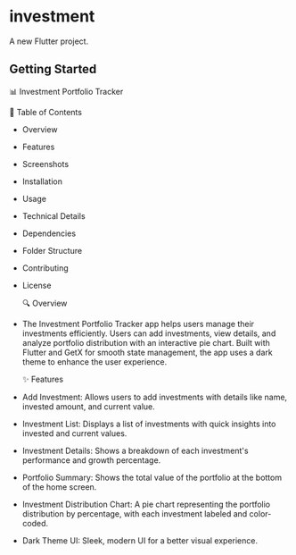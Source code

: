 # investment

A new Flutter project.

## Getting Started

📊 Investment Portfolio Tracker  

📝 Table of Contents
* Overview
* Features
* Screenshots
* Installation
* Usage
* Technical Details
* Dependencies
* Folder Structure
* Contributing
* License


  🔍 Overview
* The Investment Portfolio Tracker app helps users manage their investments efficiently. Users can add investments, view details, and analyze portfolio distribution with an interactive pie chart. Built with Flutter and GetX for smooth state management,
  the app uses a dark theme to enhance the user experience.

  ✨ Features
* Add Investment: Allows users to add investments with details like name, invested amount, and current value.
* Investment List: Displays a list of investments with quick insights into invested and current values.
* Investment Details: Shows a breakdown of each investment's performance and growth percentage.
* Portfolio Summary: Shows the total value of the portfolio at the bottom of the home screen.
* Investment Distribution Chart: A pie chart representing the portfolio distribution by percentage, with each investment labeled and color-coded.
* Dark Theme UI: Sleek, modern UI for a better visual experience.







